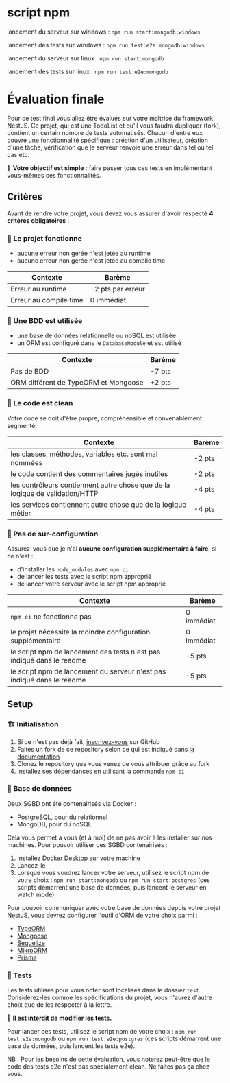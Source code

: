 # script npm
lancement du serveur sur windows : `npm run start:mongodb:windows`

lancement des tests sur windows : `npm run test:e2e:mongodb:windows`

lancement du serveur sur linux : `npm run start:mongodb`

lancement des tests sur linux : `npm run test:e2e:mongodb`

# Évaluation finale
Pour ce test final vous allez être évalués sur votre maîtrise du framework NestJS. Ce projet, qui est une TodoList et qu'il vous faudra dupliquer (fork), contient un certain nombre de tests automatisés. Chacun d'entre eux couvre une fonctionnalité spécifique : création d'un utilisateur, création d'une tâche, vérification que le serveur renvoie une erreur dans tel ou tel cas etc.

🎯 **Votre objectif est simple :** faire passer tous ces tests en implémentant vous-mêmes ces fonctionnalités.

## Critères
Avant de rendre votre projet, vous devez vous assurer d'avoir respecté **4 critères obligatoires** :

### 🚀 Le projet fonctionne
* aucune erreur non gérée n'est jetée au runtime
* aucune erreur non gérée n'est jetée au compile time

| Contexte | Barème               |
| ------------- | -------------------- |
| Erreur au runtime       | -2 pts par erreur    |
| Erreur au compile time  | 0 immédiat           |


### 💾 Une BDD est utilisée
* une base de données relationnelle ou noSQL est utilisée
* un ORM est configuré dans le `DatabaseModule` et est utilisé

| Contexte | Barème    |
| ------------- | -------------------- |
| Pas de BDD    | -7 pts               |
| ORM différent de TypeORM et Mongoose | +2 pts |

### 🧹 Le code est clean
Votre code se doit d'être propre, compréhensible et convenablement segmenté.

| Contexte | Barème    |
| ------------- | -------------------- |
| les classes, méthodes, variables etc. sont mal nommées | -2 pts |
| le code contient des commentaires jugés inutiles | -2 pts |
| les contrôleurs contiennent autre chose que de la logique de validation/HTTP | -4 pts |
| les services contiennent autre chose que de la logique métier | -4 pts |

### 🚧 Pas de sur-configuration
Assurez-vous que je n'ai **aucune configuration supplémentaire à faire**, si ce n'est :

- d'installer les `node_modules` avec `npm ci`
- de lancer les tests avec le script npm approprié
- de lancer votre serveur avec le script npm approprié

| Contexte | Barème               |
| ------------- | -------------------- |
| `npm ci` ne fonctionne pas      | 0 immédiat   |
| le projet nécessite la moindre configuration supplémentaire | 0 immédiat |
| le script npm de lancement des tests n'est pas indiqué dans le readme  | -5 pts |
| le script npm de lancement du serveur n'est pas indiqué dans le readme  | -5 pts |

## Setup
### 🏗️ Initialisation
1. Si ce n'est pas déjà fait, [inscrivez-vous](https://github.com/join) sur GitHub
2. Faites un fork de ce repository selon ce qui est indiqué dans [la documentation](https://docs.github.com/fr/pull-requests/collaborating-with-pull-requests/working-with-forks/fork-a-repo?platform=windows)
3. Clonez le repository que vous venez de vous attribuer grâce au fork
4. Installez ses dépendances en utilisant la commande `npm ci`

### 💾 Base de données
Deux SGBD ont été contenairisés via Docker :
* PostgreSQL, pour du relationnel
* MongoDB, pour du noSQL

Cela vous permet à vous (et à moi) de ne pas avoir à les installer sur nos machines. Pour pouvoir utiliser ces SGBD contenairisés :
1. Installez [Docker Desktop](https://www.docker.com/products/docker-desktop/) sur votre machine
2. Lancez-le
3. Lorsque vous voudrez lancer votre serveur, utilisez le script npm de votre choix : `npm run start:mongodb` ou `npm run start:postgres` (ces scripts démarrent une base de données, puis lancent le serveur en watch mode)

Pour pouvoir communiquer avec votre base de données depuis votre projet NestJS, vous devrez configurer l'outil d'ORM de votre choix parmi :
* [TypeORM](https://docs.nestjs.com/techniques/database)
* [Mongoose](https://docs.nestjs.com/techniques/mongodb)
* [Sequelize](https://docs.nestjs.com/techniques/database#sequelize-integration)
* [MikroORM](https://docs.nestjs.com/recipes/mikroorm)
* [Prisma](https://docs.nestjs.com/recipes/prisma)

### 🧪 Tests
Les tests utilisés pour vous noter sont localisés dans le dossier `test`. Considérez-les comme les spécifications du projet, vous n'aurez d'autre choix que de les respecter à la lettre.

🚨 **Il est interdit de modifier les tests.**

Pour lancer ces tests, utilisez le script npm de votre choix : `npm run test:e2e:mongodb` ou `npm run test:e2e:postgres` (ces scripts démarrent une base de données, puis lancent les tests e2e).

NB : Pour les besoins de cette évaluation, vous noterez peut-être que le code des tests e2e n'est pas spécialement clean. Ne faites pas ça chez vous.
